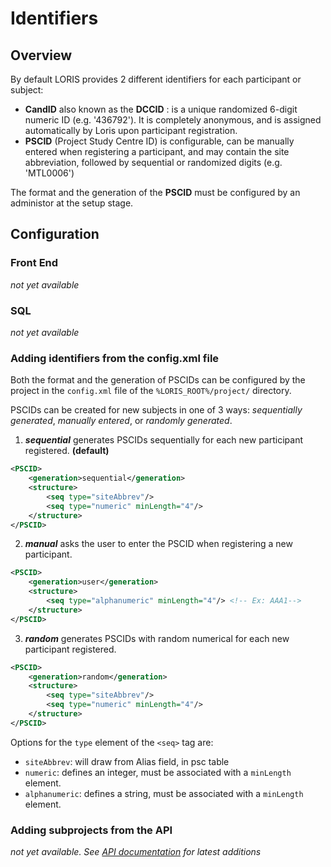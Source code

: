 # Identifiers

## Overview
By default LORIS provides 2 different identifiers for each participant or subject: 

- **CandID** also known as the **DCCID** : is a unique randomized 6-digit numeric ID (e.g. '436792').  It is completely anonymous, and is assigned automatically by Loris upon participant registration. 
- **PSCID** (Project Study Centre ID) is configurable, can be manually entered when registering a participant, and may contain the site abbreviation, followed by sequential or randomized digits (e.g. 'MTL0006')

The format and the generation of the **PSCID** must be configured by an administor at the setup stage.

## Configuration

### Front End
_not yet available_

### SQL
_not yet available_

### Adding identifiers from the config.xml file

Both the format and the generation of PSCIDs can be configured by the project in the `config.xml` file of the `%LORIS_ROOT%/project/` directory.

PSCIDs can be created for new subjects in one of 3 ways: *sequentially generated*, *manually entered*, or *randomly generated*.

1. ***sequential*** generates PSCIDs sequentially for each new participant registered. **(default)**

 ```xml
 <PSCID>
     <generation>sequential</generation> 
     <structure>
         <seq type="siteAbbrev"/>
         <seq type="numeric" minLength="4"/>
     </structure>
 </PSCID>
 ```

2. ***manual*** asks the user to enter the PSCID when registering a new participant.

 ```xml
 <PSCID> 
     <generation>user</generation> 
     <structure>
         <seq type="alphanumeric" minLength="4"/> <!-- Ex: AAA1-->
     </structure>
 </PSCID>
 ```

3. ***random*** generates PSCIDs with random numerical for each new participant registered.

 ```xml
 <PSCID>
     <generation>random</generation> 
     <structure>
         <seq type="siteAbbrev"/>
         <seq type="numeric" minLength="4"/>
     </structure>
 </PSCID>
 ```
 
 Options for the `type` element of the `<seq>` tag are:
  - `siteAbbrev`: will draw from Alias field, in psc table
  - `numeric`: defines an integer, must be associated with a `minLength` element. 
  - `alphanumeric`: defines a string, must be associated with a `minLength` element.
         
### Adding subprojects from the API
 _not yet available. See [API documentation](../../../API/) for latest additions_